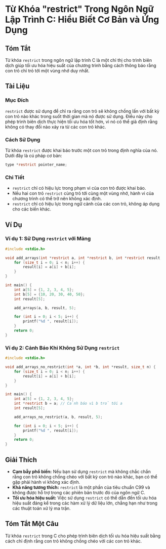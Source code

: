 <!--
Meta Description: # Từ Khóa "restrict" Trong Ngôn Ngữ Lập Trình C: Hiểu Biết Cơ Bản và Ứng Dụng ## Tóm Tắt Từ khóa `restrict` trong ngôn ngữ lập trình C là một chỉ thị ...
Meta Keywords: restrict, int, trỏ, con, trong
-->

# Từ Khóa "restrict" Trong Ngôn Ngữ Lập Trình C: Hiểu Biết Cơ Bản và Ứng Dụng

## Tóm Tắt
Từ khóa `restrict` trong ngôn ngữ lập trình C là một chỉ thị cho trình biên dịch giúp tối ưu hóa hiệu suất của chương trình bằng cách thông báo rằng con trỏ chỉ trỏ tới một vùng nhớ duy nhất.

## Tài Liệu
### Mục Đích
`restrict` được sử dụng để chỉ ra rằng con trỏ sẽ không chồng lấn với bất kỳ con trỏ nào khác trong suốt thời gian mà nó được sử dụng. Điều này cho phép trình biên dịch thực hiện tối ưu hóa tốt hơn, vì nó có thể giả định rằng không có thay đổi nào xảy ra từ các con trỏ khác.

### Cách Sử Dụng
Từ khóa `restrict` được khai báo trước một con trỏ trong định nghĩa của nó. Dưới đây là cú pháp cơ bản:

```c
type *restrict pointer_name;
```

### Chi Tiết
- `restrict` chỉ có hiệu lực trong phạm vi của con trỏ được khai báo.
- Nếu hai con trỏ `restrict` cùng trỏ tới cùng một vùng nhớ, hành vi của chương trình có thể trở nên không xác định.
- `restrict` chỉ có hiệu lực trong ngữ cảnh của các con trỏ, không áp dụng cho các biến khác.

## Ví Dụ
### Ví dụ 1: Sử Dụng `restrict` với Mảng
```c
#include <stdio.h>

void add_arrays(int *restrict a, int *restrict b, int *restrict result, size_t n) {
    for (size_t i = 0; i < n; i++) {
        result[i] = a[i] + b[i];
    }
}

int main() {
    int a[5] = {1, 2, 3, 4, 5};
    int b[5] = {10, 20, 30, 40, 50};
    int result[5];

    add_arrays(a, b, result, 5);

    for (int i = 0; i < 5; i++) {
        printf("%d ", result[i]);
    }
    return 0;
}
```

### Ví dụ 2: Cảnh Báo Khi Không Sử Dụng `restrict`
```c
#include <stdio.h>

void add_arrays_no_restrict(int *a, int *b, int *result, size_t n) {
    for (size_t i = 0; i < n; i++) {
        result[i] = a[i] + b[i];
    }
}

int main() {
    int a[5] = {1, 2, 3, 4, 5};
    int *restrict b = a; // Cảnh báo vì b trỏ tới a
    int result[5];

    add_arrays_no_restrict(a, b, result, 5);

    for (int i = 0; i < 5; i++) {
        printf("%d ", result[i]);
    }
    return 0;
}
```

## Giải Thích
- **Cạm bẫy phổ biến:** Nếu bạn sử dụng `restrict` mà không chắc chắn rằng con trỏ không chồng chéo với bất kỳ con trỏ nào khác, bạn có thể gặp phải hành vi không xác định.
- **Khả năng tương thích:** `restrict` là một phần của tiêu chuẩn C99 và không được hỗ trợ trong các phiên bản trước đó của ngôn ngữ C.
- **Tối ưu hóa hiệu suất:** Việc sử dụng `restrict` có thể dẫn đến tối ưu hóa hiệu suất đáng kể trong các hàm xử lý dữ liệu lớn, chẳng hạn như trong các thuật toán xử lý ma trận.

## Tóm Tắt Một Câu
Từ khóa `restrict` trong C cho phép trình biên dịch tối ưu hóa hiệu suất bằng cách chỉ định rằng con trỏ không chồng chéo với các con trỏ khác.